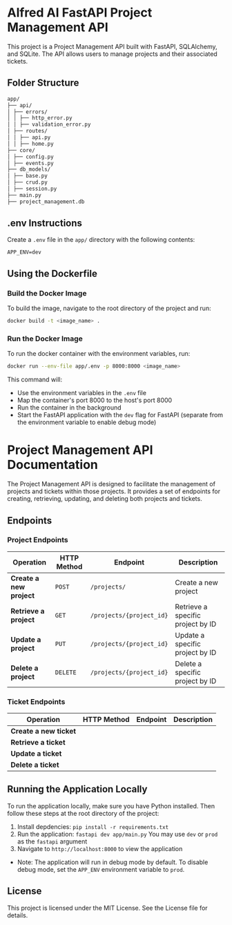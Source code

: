 # Alfred AI FastAPI Project Management API

This project is a Project Management API built with FastAPI, SQLAlchemy, and SQLite. The API allows users to manage projects and their associated tickets.

## Folder Structure
```bash
app/
├── api/
│ ├── errors/
│ │ ├── http_error.py
│ │ ├── validation_error.py
│ ├── routes/
│ │ ├── api.py
│ │ ├── home.py
├── core/
│ ├── config.py
│ ├── events.py
├── db_models/
│ ├── base.py
│ ├── crud.py
│ ├── session.py
├── main.py
├── project_management.db
```

## .env Instructions

Create a `.env` file in the `app/` directory with the following contents:

```env
APP_ENV=dev
```

## Using the Dockerfile

### Build the Docker Image
To build the image, navigate to the root directory of the project and run:

```bash
docker build -t <image_name> .
```

### Run the Docker Image
To run the docker container with the environment variables, run:

```bash
docker run --env-file app/.env -p 8000:8000 <image_name>
```

This command will:
- Use the environment variables in the `.env` file
- Map the container's port 8000 to the host's port 8000
- Run the container in the background
- Start the FastAPI application with the `dev` flag for FastAPI (separate from the environment variable to enable debug mode)

# Project Management API Documentation

The Project Management API is designed to facilitate the management of projects and tickets within those projects. It provides a set of endpoints for creating, retrieving, updating, and deleting both projects and tickets.

## Endpoints

### Project Endpoints

| Operation                | HTTP Method | Endpoint                   | Description                |
|--------------------------|-------------|----------------------------|----------------------------|
| **Create a new project** | `POST`      | `/projects/`               | Create a new project       |
| **Retrieve a project**   | `GET`       | `/projects/{project_id}`   | Retrieve a specific project by ID |
| **Update a project**     | `PUT`       | `/projects/{project_id}`   | Update a specific project by ID   |
| **Delete a project**     | `DELETE`    | `/projects/{project_id}`   | Delete a specific project by ID   |

### Ticket Endpoints

| Operation                | HTTP Method | Endpoint                   | Description                |
|--------------------------|-------------|----------------------------|----------------------------|
| **Create a new ticket**  |             |                            |                            |
| **Retrieve a ticket**    |             |                            |                            |
| **Update a ticket**      |             |                            |                            |
| **Delete a ticket**      |             |                            |                            |

## Running the Application Locally
To run the application locally, make sure you have Python installed. Then follow these steps at the root directory of the project:

1. Install depdencies: `pip install -r requirements.txt`
2. Run the application: `fastapi dev app/main.py` You may use `dev` or `prod` as the `fastapi` argument
3. Navigate to `http://localhost:8000` to view the application

* Note: The application will run in debug mode by default. To disable debug mode, set the `APP_ENV` environment variable to `prod`.

## License
This project is licensed under the MIT License. See the License file for details.